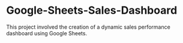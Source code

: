 # Google-Sheets-Sales-Dashboard
This project involved the creation of a dynamic sales performance dashboard using Google Sheets.
